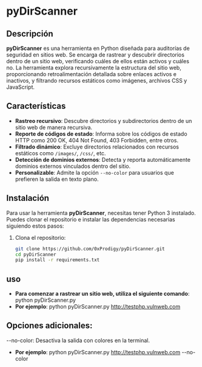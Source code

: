 # pyDirScanner

## Descripción

**pyDirScanner** es una herramienta en Python diseñada para auditorías de seguridad en sitios web. Se encarga de rastrear y descubrir directorios dentro de un sitio web, verificando cuáles de ellos están activos y cuáles no. La herramienta explora recursivamente la estructura del sitio web, proporcionando retroalimentación detallada sobre enlaces activos e inactivos, y filtrando recursos estáticos como imágenes, archivos CSS y JavaScript.

## Características

- **Rastreo recursivo**: Descubre directorios y subdirectorios dentro de un sitio web de manera recursiva.
- **Reporte de códigos de estado**: Informa sobre los códigos de estado HTTP como 200 OK, 404 Not Found, 403 Forbidden, entre otros.
- **Filtrado dinámico**: Excluye directorios relacionados con recursos estáticos como `/images/`, `/css/`, etc.
- **Detección de dominios externos**: Detecta y reporta automáticamente dominios externos vinculados dentro del sitio.
- **Personalizable**: Admite la opción `--no-color` para usuarios que prefieren la salida en texto plano.

## Instalación

Para usar la herramienta **pyDirScanner**, necesitas tener Python 3 instalado. Puedes clonar el repositorio e instalar las dependencias necesarias siguiendo estos pasos:

1. Clona el repositorio:

   ```bash
   git clone https://github.com/0xProdigy/pyDirScanner.git
   cd pyDirScanner
   pip install -r requirements.txt

## uso 
- **Para comenzar a rastrear un sitio web, utiliza el siguiente comando**: python pyDirScanner.py <URL>
- **Por ejemplo**: python pyDirScanner.py http://testphp.vulnweb.com

## Opciones adicionales:
--no-color: Desactiva la salida con colores en la terminal.
- **Por ejemplo**: python pyDirScanner.py http://testphp.vulnweb.com --no-color

